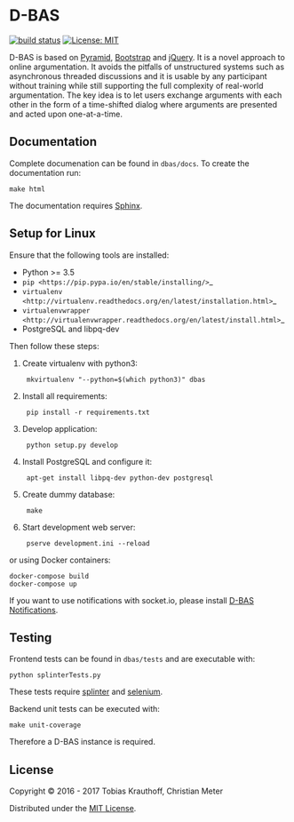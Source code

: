 # D-BAS

[![build status](https://gitlab.cs.uni-duesseldorf.de/project/dbas/badges/master/build.svg)](https://gitlab.cs.uni-duesseldorf.de/project/dbas/commits/master)
[![License: MIT](https://img.shields.io/badge/License-MIT-yellow.svg)](https://opensource.org/licenses/MIT)

D-BAS is based on [Pyramid](http://www.pylonsproject.org/), 
[Bootstrap](http://getbootstrap.com/) and [jQuery](https://jquery.com/).
It is a novel approach to online argumentation. It avoids the 
pitfalls of  unstructured systems such as asynchronous threaded 
discussions and it is usable by any participant without training while 
still supporting the full complexity  of real-world argumentation. The 
key idea is to let users exchange arguments  with each other in the 
form of a time-shifted dialog where arguments are presented  and acted 
upon one-at-a-time.

## Documentation

Complete documenation can be found in `dbas/docs`. To create the 
documentation run:

    make html

The documentation requires [Sphinx](http://www.sphinx-doc.org/en/stable/).


## Setup for Linux

Ensure that the following tools are installed:

* Python >= 3.5
* `pip <https://pip.pypa.io/en/stable/installing/>`_
* `virtualenv <http://virtualenv.readthedocs.org/en/latest/installation.html>`_
* `virtualenvwrapper <http://virtualenvwrapper.readthedocs.org/en/latest/install.html>`_
* PostgreSQL and libpq-dev

Then follow these steps:

1. Create virtualenv with python3:
    
        mkvirtualenv "--python=$(which python3)" dbas

2. Install all requirements:

        pip install -r requirements.txt

3. Develop application:
        
        python setup.py develop

4. Install PostgreSQL and configure it:

        apt-get install libpq-dev python-dev postgresql
        
6. Create dummy database:

        make

7. Start development web server:

        pserve development.ini --reload

or using Docker containers:

    docker-compose build
    docker-compose up


If you want to use notifications with socket.io, please install [D-BAS Notifications](https://gitlab.cs.uni-duesseldorf.de/project/dbas-notifications).

## Testing

Frontend tests can be found in `dbas/tests` and are executable with:

    python splinterTests.py

These tests require [splinter](https://splinter.readthedocs.org/en/latest/) 
and [selenium](https://pypi.python.org/pypi/selenium).

Backend unit tests can be executed with:

    make unit-coverage

Therefore a D-BAS instance is required.


## License

Copyright © 2016 - 2017 Tobias Krauthoff, Christian Meter

Distributed under the [MIT License](https://gitlab.cs.uni-duesseldorf.de/project/dbas/raw/master/LICENSE).